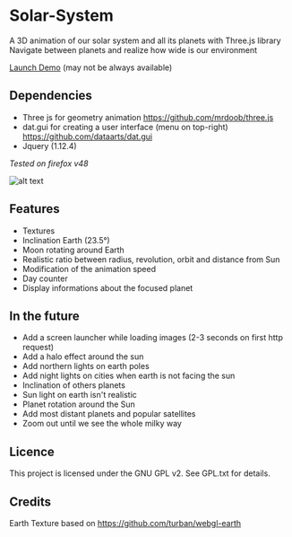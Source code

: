 # Solar-System

A 3D animation of our solar system and all its planets with Three.js library<br/>
Navigate between planets and realize how wide is our environment

[Launch Demo](http://174.138.96.176/Solar-System/solarSystem.html) (may not be always available)

## Dependencies
- Three js for geometry animation https://github.com/mrdoob/three.js
- dat.gui for creating a user interface (menu on top-right) https://github.com/dataarts/dat.gui
- Jquery (1.12.4)

*Tested on firefox v48*

![alt text](screenshot/screenshot.gif "ScreenCast")

## Features
* Textures
* Inclination Earth (23.5°)
* Moon rotating around Earth
* Realistic ratio between radius, revolution, orbit and distance from Sun
* Modification of the animation speed
* Day counter
* Display informations about the focused planet

## In the future
* Add a screen launcher while loading images (2-3 seconds on first http request)
* Add a halo effect around the sun
* Add northern lights on earth poles
* Add night lights on cities when earth is not facing the sun
* Inclination of others planets
* Sun light on earth isn't realistic
* Planet rotation around the Sun
* Add most distant planets and popular satellites
* Zoom out until we see the whole milky way

## Licence
This project is licensed under the GNU GPL v2. See GPL.txt for details.

## Credits
Earth Texture based on https://github.com/turban/webgl-earth
